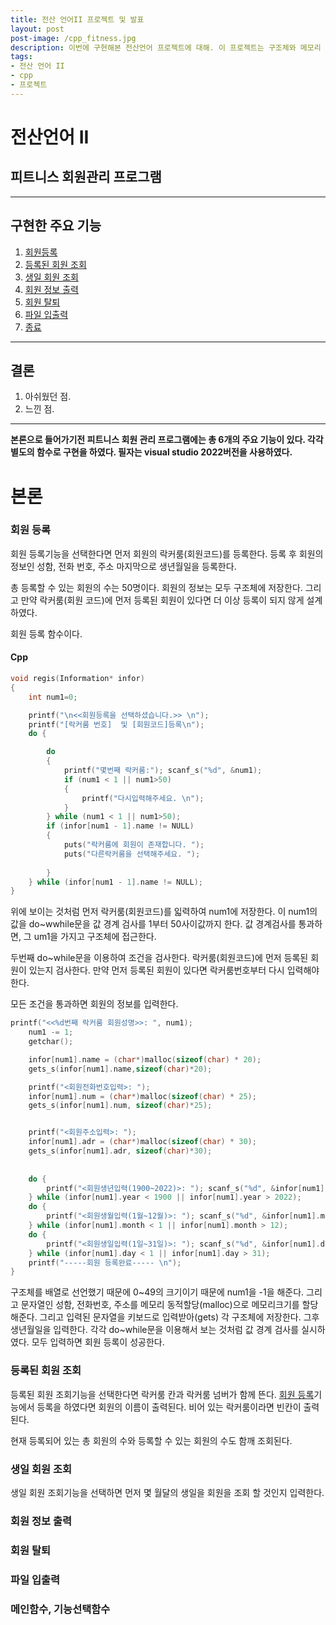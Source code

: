 ```yaml
---
title: 전산 언어II 프로젝트 및 발표
layout: post
post-image: /cpp_fitness.jpg
description: 이번에 구현해본 전산언어 프로젝트에 대해. 이 프로젝트는 구조체와 메모리 동적할당, 파일 입출력등의 기능등을 사용하였다. 
tags:
- 전산 언어 II
- cpp
- 프로젝트
---
```


# 전산언어 II 

## 피트니스 회원관리 프로그램


---

## 구현한 주요 기능
1. [회원등록](#회원-등록)
2. [등록된 회원 조회](#등록된-회원-조회)
3. [생일 회원 조회](#생일-회원-조회) 
4. [회원 정보 출력](#회원-정보-출력)
5. [회원 탈퇴](#회원-탈퇴) 
6. [파일 입출력](#파일-입출력)
7. [종료](#종료)

---
## 결론 
1. 아쉬웠던 점.
2. 느낀 점.


---

**본론으로 들어가기전 피트니스 회원 관리 프로그램에는 총 6개의 주요 기능이 있다. 각각 별도의 함수로 구현을 하였다. 필자는 visual studio 2022버전을 사용하였다.**

본론
===


 
### 회원 등록

회원 등록기능을 선택한다면 먼저 회원의 락커룸(회원코드)를 등록한다. 등록 후 회원의 정보인 성함, 전화 번호, 주소 마지막으로 생년월일을 등록한다. 

총 등록할 수 있는 회원의 수는 50명이다. 회원의 정보는 모두 구조체에 저장한다. 
그리고 만약 락커룸(회원 코드)에 먼저 등록된 회원이 있다면 더 이상 등록이 되지 않게 설계하였다.

회원 등록 함수이다.
#### Cpp


```cpp
void regis(Information* infor)
{
	int num1=0;

	printf("\n<<회원등록을 선택하셨습니다.>> \n");
	printf("[락커룸 번호]  및 [회원코드]등록\n");
	do {

		do
		{
			printf("몇번째 락커룸:"); scanf_s("%d", &num1);
			if (num1 < 1 || num1>50)
			{
				printf("다시입력해주세요. \n");
			}
		} while (num1 < 1 || num1>50);
		if (infor[num1 - 1].name != NULL)
		{
			puts("락커룸에 회원이 존재합니다. ");
			puts("다른락커룸을 선택해주세요. ");
			
		}
	} while (infor[num1 - 1].name != NULL);
}
```


위에 보이는 것처럼 먼저 락커룸(회원코드)를 읿력하여 num1에 저장한다. 이 num1의 값을 do~wwhile문을 값 경계 검사를 1부터 50사이값까지 한다. 값 경계검사를 통과하면, 그 um1을 가지고 구조체에 접근한다.

두번째 do~while문을 이용하여 조건을 검사한다. 락커룸(회원코드)에 먼저 등록된 회원이 있는지 검사한다. 만약 먼저 등록된 회원이 있다면 락커룸번호부터 다시 입력해야 한다. 

모든 조건을 통과하면 회원의 정보를 입력한다. 
```cpp
printf("<<%d번째 락커룸 회원성명>>: ", num1);
	num1 -= 1;
	getchar();

	infor[num1].name = (char*)malloc(sizeof(char) * 20);
	gets_s(infor[num1].name,sizeof(char)*20);

	printf("<회원전화번호입력>: ");
	infor[num1].num = (char*)malloc(sizeof(char) * 25);
	gets_s(infor[num1].num, sizeof(char)*25);


	printf("<회원주소입력>: ");
	infor[num1].adr = (char*)malloc(sizeof(char) * 30);
	gets_s(infor[num1].adr, sizeof(char)*30);
	
	
	do {
		printf("<회원생년입력(1900~2022)>: "); scanf_s("%d", &infor[num1].year);
	} while (infor[num1].year < 1900 || infor[num1].year > 2022);
	do {
		printf("<회원생월입력(1월~12월)>: "); scanf_s("%d", &infor[num1].month);
	} while (infor[num1].month < 1 || infor[num1].month > 12);
	do {
		printf("<회원생일입력(1일~31일)>: "); scanf_s("%d", &infor[num1].day);
	} while (infor[num1].day < 1 || infor[num1].day > 31);
	printf("-----회원 등록완료----- \n");
}
```
구조체를 배열로 선언했기 때문에 0~49의 크기이기 때문에 num1을 -1을 해준다. 그리고 문자열인 성함, 전화번호, 주소를 메모리 동적할당(malloc)으로 메모리크기를 할당해준다. 
그리고 입력된 문자열을 키보드로 입력받아(gets) 각 구조체에 저장한다. 그후 생년월일을 입력한다. 각각 do~while문을 이용해서 보는 것처럼 값 경계 검사를 실시하였다. 모두 입력하면 회원 등록이 성공한다.





### 등록된 회원 조회

등록된 회원 조회기능을 선택한다면 락커룸 칸과 락커룸 넘버가 함께 뜬다. [회원 등록](#회원-등록)기능에서 등록을 하였다면
회원의 이름이 출력된다. 비어 있는 락커룸이라면 빈칸이 출력된다. 

현재 등록되어 있는 총 회원의 수와 등록할 수 있는 회원의 수도 함깨 조회된다. 



### 생일 회원 조회

생일 회원 조회기능을 선택하면 먼저 몇 월달의 생일을 회원을 조회 할 것인지 입력한다.  






### 회원 정보 출력

### 회원 탈퇴

### 파일 입출력

### 메인함수, 기능선택함수


